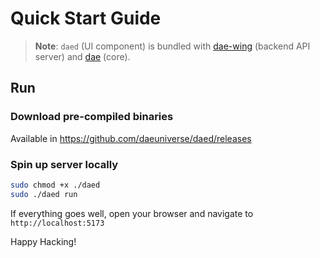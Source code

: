 # Quick Start Guide

> **Note**: `daed` (UI component) is bundled with [dae-wing](https://github.com/daeuniverse/dae-wing) (backend API server) and [dae](https://github.com/daeuniverse/dae) (core).

## Run

### Download pre-compiled binaries

Available in <https://github.com/daeuniverse/daed/releases>

### Spin up server locally

```bash
sudo chmod +x ./daed
sudo ./daed run
```

If everything goes well, open your browser and navigate to `http://localhost:5173`

Happy Hacking!
